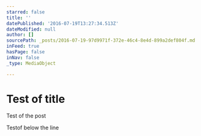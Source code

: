 ```yaml
---
starred: false
title: ''
datePublished: '2016-07-19T13:27:34.513Z'
dateModified: null
author: []
sourcePath: _posts/2016-07-19-97d9971f-372e-46c4-8e4d-899a2def804f.md
inFeed: true
hasPage: false
inNav: false
_type: MediaObject

---
```

# Test of title

Test of the post

Testof below the line